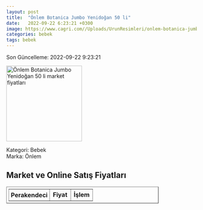 ```yaml
---
layout: post
title:  "Önlem Botanica Jumbo Yenidoğan 50 li"
date:   2022-09-22 6:23:21 +0300
image: https://www.cagri.com//Uploads/UrunResimleri/onlem-botanica-jumbo-yenidogan-50-li-c53a3f.jpg
categories: bebek
tags: bebek
---
```


Son Güncelleme: 2022-09-22 9:23:21

<img src="https://www.cagri.com//Uploads/UrunResimleri/onlem-botanica-jumbo-yenidogan-50-li-c53a3f.jpg" width="200" alt="Önlem Botanica Jumbo Yenidoğan 50 li market fiyatları" />

Kategori: Bebek
<br />
Marka: Önlem

<h2>Market ve Online Satış Fiyatları</h2>

<table border="1" style="padding: 5px;width:80%;">
  <tr>
    <td style="padding: 5px;"><strong>Perakendeci</strong></td>
    <td><strong>Fiyat</strong></td>
    <td><strong>İşlem</strong></td>
  </tr>
  
</table>
